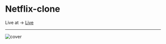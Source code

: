 <h1>Netflix-clone</h1>
Live at ->  <a href="https://golden-dolphin-f31e35.netlify.app/">Live</a>
 <hr/>
 

![cover](https://github.com/Anca200/netflix-vite/assets/158541722/e30d183a-1513-4ce5-9dec-7aa7e49db7bc)
